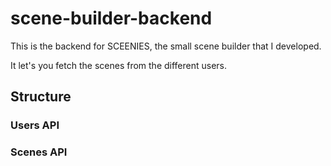 # scene-builder-backend

This is the backend for SCEENIES, the small scene builder that I developed.

It let's you fetch the scenes from the different users.

## Structure

### Users API


### Scenes API


